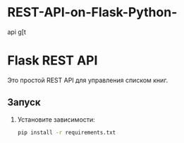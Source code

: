 # REST-API-on-Flask-Python-
api g[t
# Flask REST API

Это простой REST API для управления списком книг.

## Запуск

1. Установите зависимости:
   ```bash
   pip install -r requirements.txt